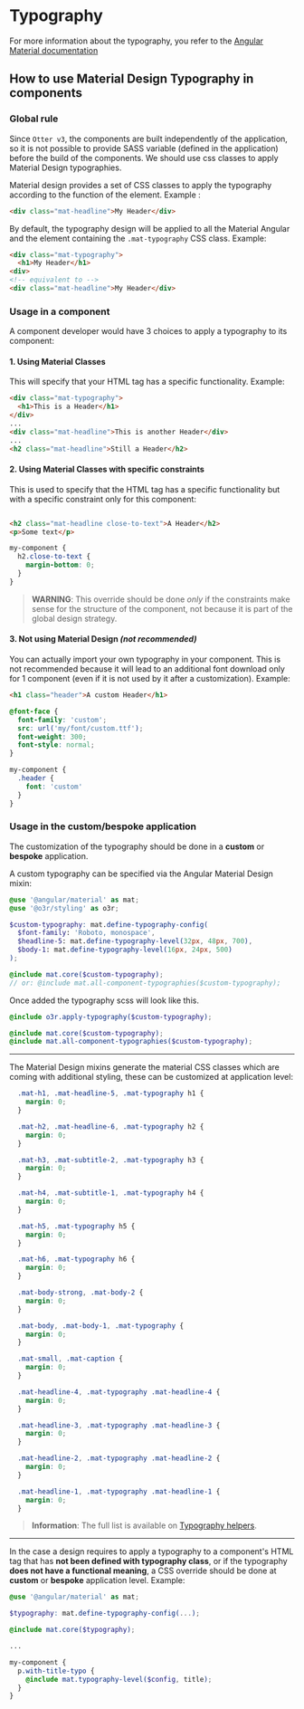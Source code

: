 # Typography

For more information about the typography, you refer to the [Angular Material documentation](https://material.angular.io/guide/typography)

## How to use Material Design Typography in components

### Global rule

Since `Otter v3`, the components are built independently of the application, so it is not possible to provide SASS variable (defined in the application) before the build of the components.
We should use css classes to apply Material Design typographies.

Material design provides a set of CSS classes to apply the typography according to the function of the element.
Example :

```html
<div class="mat-headline">My Header</div>
```

By default, the typography design will be applied to all the Material Angular and the element containing the `.mat-typography` CSS class.
Example:

```html
<div class="mat-typography">
  <h1>My Header</h1>
<div>
<!-- equivalent to -->
<div class="mat-headline">My Header</div>
```

### Usage in a component

A component developer would have 3 choices to apply a typography to its component:

#### 1. Using **Material Classes**

This will specify that your HTML tag has a specific functionality.
Example:

```html
<div class="mat-typography">
  <h1>This is a Header</h1>
</div>
...
<div class="mat-headline">This is another Header</div>
...
<h2 class="mat-headline">Still a Header</h2>
```

#### 2. Using **Material Classes** with specific **constraints**

This is used to specify that the HTML tag has a specific functionality but with a specific constraint only for this component:

```html

<h2 class="mat-headline close-to-text">A Header</h2>
<p>Some text</p>
```

```scss
my-component {
  h2.close-to-text {
    margin-bottom: 0;
  }
}
```

> **WARNING**: This override should be done *only* if the constraints make sense for the structure of the component, not because it is part of the global design strategy.

#### 3. Not using **Material Design** *(not recommended)*

You can actually import your own typography in your component. This is not recommended because it will lead to an additional font download only for 1 component (even if it is not used by it after a customization).
Example:

```html
<h1 class="header">A custom Header</h1>
```

```css
@font-face {
  font-family: 'custom';
  src: url('my/font/custom.ttf');
  font-weight: 300;
  font-style: normal;
}

my-component {
  .header {
    font: 'custom'
  }
}
```

### Usage in the **custom**/**bespoke** application

The customization of the typography should be done in a **custom** or **bespoke** application.

A custom typography can be specified via the Angular Material Design mixin:

```scss
@use '@angular/material' as mat;
@use '@o3r/styling' as o3r;

$custom-typography: mat.define-typography-config(
  $font-family: 'Roboto, monospace',
  $headline-5: mat.define-typography-level(32px, 48px, 700),
  $body-1: mat.define-typography-level(16px, 24px, 500)
);

@include mat.core($custom-typography);
// or: @include mat.all-component-typographies($custom-typography);
```

Once added the typography scss will look like this.

```scss
@include o3r.apply-typography($custom-typography);

@include mat.core($custom-typography);
@include mat.all-component-typographies($custom-typography);
```

---

The Material Design mixins generate the material CSS classes which are coming with additional styling, these can be customized at application level:

```scss
  .mat-h1, .mat-headline-5, .mat-typography h1 {
    margin: 0;
  }

  .mat-h2, .mat-headline-6, .mat-typography h2 {
    margin: 0;
  }

  .mat-h3, .mat-subtitle-2, .mat-typography h3 {
    margin: 0;
  }

  .mat-h4, .mat-subtitle-1, .mat-typography h4 {
    margin: 0;
  }

  .mat-h5, .mat-typography h5 {
    margin: 0;
  }

  .mat-h6, .mat-typography h6 {
    margin: 0;
  }

  .mat-body-strong, .mat-body-2 {
    margin: 0;
  }

  .mat-body, .mat-body-1, .mat-typography {
    margin: 0;
  }

  .mat-small, .mat-caption {
    margin: 0;
  }

  .mat-headline-4, .mat-typography .mat-headline-4 {
    margin: 0;
  }

  .mat-headline-3, .mat-typography .mat-headline-3 {
    margin: 0;
  }

  .mat-headline-2, .mat-typography .mat-headline-2 {
    margin: 0;
  }

  .mat-headline-1, .mat-typography .mat-headline-1 {
    margin: 0;
  }
```

> **Information**: The full list is available on [Typography helpers](https://github.com/angular/components/blob/main/src/material/core/typography/_typography.scss).

---

In the case a design requires to apply a typography to a component's HTML tag that has **not been defined with typography class**, or if the typography **does not have a functional meaning**, a CSS override should be done at **custom** or **bespoke** application level.
Example:

```scss
@use '@angular/material' as mat;

$typography: mat.define-typography-config(...);

@include mat.core($typography);

...

my-component {
  p.with-title-typo {
    @include mat.typography-level($config, title);
  }
}

```
